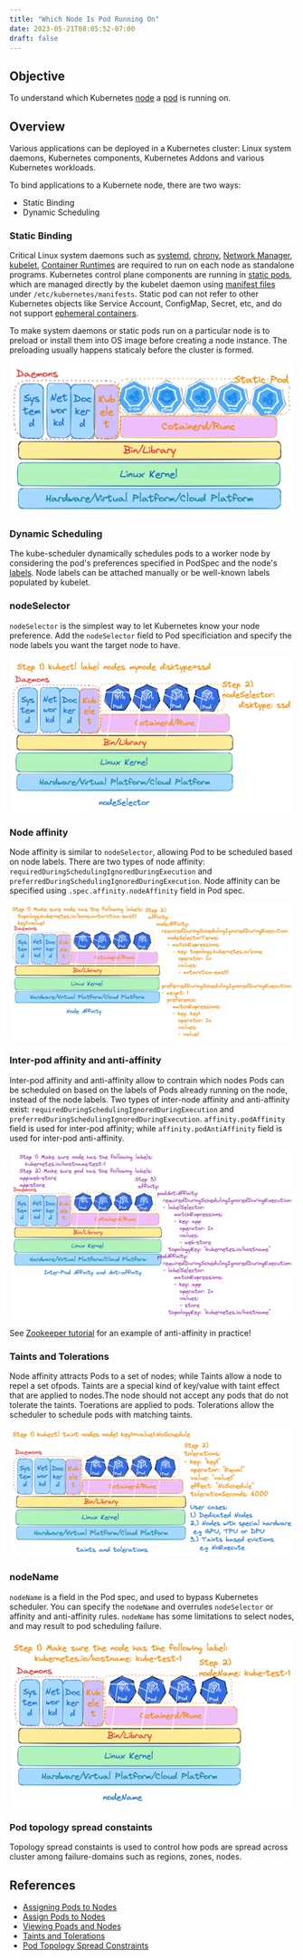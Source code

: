 ```yaml
---
title: "Which Node Is Pod Running On"
date: 2023-05-21T08:05:52-07:00
draft: false
---
```

## Objective

To understand which Kubernetes [node](https://kubernetes.io/docs/concepts/architecture/nodes/) a [pod](https://kubernetes.io/docs/concepts/workloads/pods/) is running on.

## Overview

Various applications can be deployed in a Kubernetes cluster: Linux system
daemons, Kubernetes components, Kubernetes Addons and various Kubernetes workloads.

To bind applications to a Kubernete node, there are two ways:

*  Static Binding
*  Dynamic Scheduling

### Static Binding

Critical Linux system daemons such as [systemd](https://www.freedesktop.org/wiki/Software/systemd/), [chrony](https://chrony.tuxfamily.org/), [Network Manager](https://networkmanager.dev/), [kubelet](https://kubernetes.io/docs/reference/command-line-tools-reference/kubelet/), [Container Runtimes](https://kubernetes.io/docs/setup/production-environment/container-runtimes/) are required to run on each node as standalone programs. Kubernetes control plane components are running in [static pods](https://kubernetes.io/docs/tasks/configure-pod-container/static-pod/), which are managed directly by the kubelet daemon using [manifest files](https://kubernetes.io/docs/concepts/workloads/pods/ephemeral-containers/) under `/etc/kubernetes/manifests`. Static pod can not refer to other Kubernetes objects like Service Account, ConfigMap, Secret, etc, and do not support [ephemeral containers](https://kubernetes.io/docs/concepts/workloads/pods/ephemeral-containers/).

To make system daemons or static pods run on a particular node is to preload or install them into OS image before creating a node instance. The preloading usually happens staticaly before the cluster is formed.

![Kubernetes System Applications](/images/kubernetes-system-applications.png)

### Dynamic Scheduling

The kube-scheduler dynamically schedules pods to a worker node by considering the pod's preferences specified in PodSpec and the node's [labels](https://kubernetes.io/docs/concepts/overview/working-with-objects/labels/). Node labels can be attached manually or be well-known labels populated by kubelet.

### nodeSelector

`nodeSelector` is the simplest way to let Kubernetes know your node preference. Add the `nodeSelector` field to Pod specificiation and specify the node labels you want the target node to have.

![Kubernetes Application NodeSelector](/images/kubernetes-application-nodeselector.png)

### Node affinity

Node affinity is similar to `nodeSelector`, allowing Pod to be scheduled based on node labels. There are two types of node affinity: `requiredDuringSchedulingIgnoredDuringExecution` and `preferredDuringSchedulingIgnoredDuringExecution`. Node affinity can be specified using `.spec.affinity.nodeAffinity` field in Pod spec.

![Kubernetes Application NodeAffinity](/images/kubernetes-application-nodeaffinity.png)

### Inter-pod affinity and anti-affinity

Inter-pod affinity and anti-affinity allow to contrain which nodes Pods can be scheduled on based on the labels of Pods already running on the node, instead of the node labels. Two types of inter-node affinity and anti-affinity exist: `requiredDuringSchedulingIgnoredDuringExecution` and `preferredDuringSchedulingIgnoredDuringExecution`. `affinity.podAffinity` field is used for inter-pod affinity; while `affinity.podAntiAffinity` field is used for inter-pod anti-affinity.

![Kubernetes Application InterpodAffinity](/images/kubernetes-application-interpodaffinity.png)

See [Zookeeper tutorial](https://kubernetes.io/docs/tutorials/stateful-application/zookeeper/#tolerating-node-failure) for an example of anti-affinity in practice!

### Taints and Tolerations

Node affinity attracts Pods to a set of nodes; while Taints allow a node to repel a set ofpods.  Taints are a special kind of key/value with taint effect that are applied to nodes.The node should not accept any pods that do not tolerate the taints. Toerations are applied to pods. Tolerations allow the scheduler to schedule pods with matching taints.

![Kubernetes Application Taints](/images/kubernetes-application-taints.png)

### nodeName

`nodeName` is a field in the Pod spec, and used to bypass Kubernetes scheduler. You can
specify the `nodeName` and overrules `nodeSelector` or affinity and anti-affinity rules.
`nodeName` has some limitations to select nodes, and may result to pod scheduling failure.

![Kubernetes Application NodeName](/images/kubernetes-application-nodename.png)

### Pod topology spread constaints

Topology spread constaints is used to control how pods are spread across cluster among failure-domains such as regions, zones, nodes.

## References
* [Assigning Pods to Nodes](https://kubernetes.io/docs/concepts/scheduling-eviction/assign-pod-node/)
* [Assign Pods to Nodes](https://kubernetes.io/docs/tasks/configure-pod-container/assign-pods-nodes/)
* [Viewing Poads and Nodes](https://kubernetes.io/docs/tutorials/kubernetes-basics/explore/explore-intro/)
* [Taints and Tolerations](https://kubernetes.io/docs/concepts/scheduling-eviction/taint-and-toleration/)
* [Pod Topology Spread Constraints](https://kubernetes.io/docs/concepts/scheduling-eviction/topology-spread-constraints/)

